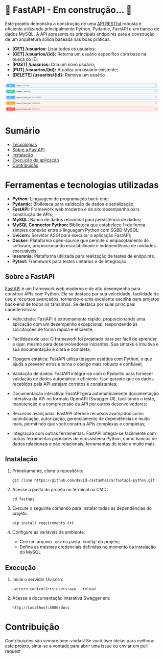 # 🚧 FastAPI - Em construção... 🚧
Este projeto demonstra a construção de uma [API RESTful]([https://aws.amazon.com/pt/what-is/restful-api/]) robusta e eficiente utilizando principalmente Python, Pydantic, FastAPI e um banco de dados MySQL. A API apresenta os principais endpoints para a construção de um arquitetura sólida baseada nas boas práticas.

*   **[GET] /usuarios:** Lista todos os usuários;
*   **[GET] /usuarios/{id}:** Retorna um usuário específico com base na busca do ID;
*   **[POST] /usuarios:** Cria um novo usuário;
*   **[PUT] /usuarios/{id}:** Atualiza um usuário existente;
*   **[DELETE] /usuarios/{id}:** Remove um usuário

<img alt="APISwagger" src="img-readme/api-swagger.png"/>

# Sumário
   * [Tecnologias](#️ferramentas-e-tecnologias-utilizadas)
   * [Sobre a FastAPI](#️sobre-a-fast-api)
   * [Instalação](#️instalação)
   * [Execução da aplicação](#execução)
   * [Contribuição](#contribuição)

# Ferramentas e tecnologias utilizadas
*   **Python:** Linguagem de programação back-end;
*   **Pydantic:** Biblioteca para validação de dados e serialização;
*   **FastAPI:** Framework web moderno e de alto desempenho para construção de APIs;
*   **MySQL:** Banco de dados relacional para persistência de dados;
*   **MySQL Connector Python:** Biblioteca que estabelece f=de forma simples conexão entre a linguagem Python com SGBD MySQL;
*   **Uvicorn:** Servidor ASGI para executar a aplicação FastAPI;
*   **Docker:** Plataforma open-source que permite o empacotamento do software, proporcionando escalabilidade e independência de unidades executáveis;
*   **Insomnia:** Plataforma utilizada para realização de testes de endpoints;
*   **Pytest:** Framework para testes unitários e de integração

## Sobre a FastAPI
[FastAPI]([https://fastapi.tiangolo.com/learn/]) é um framework web moderno e de alto desempenho para construir APIs com Python. Ele se destaca por sua velocidade, facilidade de uso e recursos avançados, tornando-o uma excelente escolha para projetos back-end de todos os tamanhos. Se destaca por suas principais características:

* Velocidade: FastAPI é extremamente rápido, proporcionando uma aplicação com um desempenho excepcional, respondendo às solicitações de forma rápida e eficiente;

* Facilidade de uso: O framework foi projetado para ser fácil de aprender e usar, mesmo para desenvolvedores iniciantes. Sua sintaxe é intuitiva e sua documentação é clara e completa;

* Tipagem estática: FastAPI utiliza tipagem estática com Python, o que ajuda a prevenir erros e torna o código mais robusto e confiável;

* Validação de dados: FastAPI integra-se com o Pydantic para fornecer validação de dados automática e eficiente. Isso garante que os dados recebidos pela API estejam corretos e consistentes;

* Documentação interativa: FastAPI gera automaticamente documentação interativa da API no formato OpenAPI (Swagger UI), facilitando o teste, manutenção e a compreensão da API por outros desenvolvedores;

* Recursos avançados: FastAPI oferece recursos avançados como autenticação, autorização, gerenciamento de dependências e muito mais, permitindo que você construa APIs complexas e completas;

* Integração com outras ferramentas: FastAPI integra-se facilmente com outras ferramentas populares do ecossistema Python, como bancos de dados relacionais e não relacionais, ferramentas de teste e muito mais

<!-- # Modelagem de negócios - Diagrama de classes -->

## Instalação
1. Primeiramente, clone o repositório:

    ```
    git clone https://github.com/david-castanheira/fastapi-python.git
    ```

2. Acesse a pasta do projeto no terminal ou CMD:

    ```
    cd fastapi
    ```

3. Execute o seguinte comando para instalar todas as dependências do projeto:
    
    ```
    pip install requirements.txt
    ```

4. Configure as variáveis de ambiente:

    *   Crie um arquivo `.env` na pasta 'config' do projeto;
    *   Defina as mesmas credenciais definidas no momento da instalação do MySQL

## Execução
1. Inicie o servidor Uvicorn:

    ```
    uvicorn controllers.users:app --reload
    ```

2. Acesse a documentação interativa Swagger em:

    ```
    http://localhost:8000/docs
    ```

# Contribuição
Contribuições são sempre bem-vindas! Se você tiver ideias para melhorar este projeto, sinta-se à vontade para abrir uma issue ou enviar um pull request

